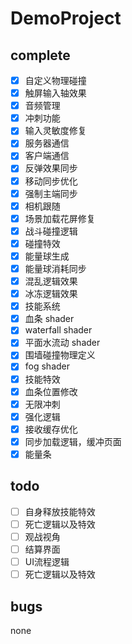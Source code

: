 ﻿# DemoProject

## complete
- [x] 自定义物理碰撞
- [x] 触屏输入轴效果
- [x] 音频管理
- [x] 冲刺功能
- [x] 输入灵敏度修复
- [x] 服务器通信
- [x] 客户端通信
- [x] 反弹效果同步
- [x] 移动同步优化 
- [x] 强制主端同步
- [x] 相机跟随
- [x] 场景加载花屏修复
- [x] 战斗碰撞逻辑
- [x] 碰撞特效
- [x] 能量球生成
- [x] 能量球消耗同步
- [x] 混乱逻辑效果
- [x] 冰冻逻辑效果
- [x] 技能系统
- [x] 血条 shader   
- [x] waterfall shader
- [x] 平面水流动 shader
- [x] 围墙碰撞物理定义
- [x] fog shader
- [x] 技能特效
- [x] 血条位置修改
- [x] 无限冲刺
- [x] 强化逻辑
- [x] 接收缓存优化
- [x] 同步加载逻辑，缓冲页面
- [X] 能量条
## todo
- [ ] 自身释放技能特效
- [ ] 死亡逻辑以及特效
- [ ] 观战视角
- [ ] 结算界面
- [ ] UI流程逻辑
- [ ] 死亡逻辑以及特效

## bugs
none